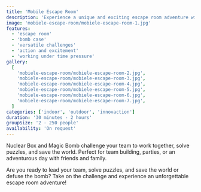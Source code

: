 ```yaml
---
title: 'Mobile Escape Room'
description: 'Experience a unique and exciting escape room adventure with our mobile escape room cases!'
image: 'mobiele-escape-room/mobiele-escape-room-1.jpg'
features:
  - 'escape room'
  - 'bomb case'
  - 'versatile challenges'
  - 'action and excitement'
  - 'working under time pressure'
gallery:
  [
    'mobiele-escape-room/mobiele-escape-room-2.jpg',
    'mobiele-escape-room/mobiele-escape-room-3.jpg',
    'mobiele-escape-room/mobiele-escape-room-4.jpg',
    'mobiele-escape-room/mobiele-escape-room-5.jpg',
    'mobiele-escape-room/mobiele-escape-room-6.jpg',
    'mobiele-escape-room/mobiele-escape-room-7.jpg',
  ]
categories: ['indoor', 'outdoor', 'innovaction']
duration: '30 minutes - 2 hours'
groupSize: '2 - 250 people'
availability: 'On request'
---
```


Nuclear Box and Magic Bomb challenge your team to work together, solve puzzles, and save the world. Perfect for team building, parties, or an adventurous day with friends and family.

Are you ready to lead your team, solve puzzles, and save the world or defuse the bomb? Take on the challenge and experience an unforgettable escape room adventure!
